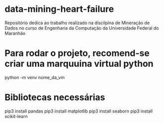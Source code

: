 # data-mining-heart-failure
Repositório dedica ao trabalho realizado na discilpina de Mineração de Dados no curso de Engenharia da Computação da Universidade Federal do Maranhão


# Para rodar o projeto, recomend-se criar uma marquuina virtual python
python -m venv nome_da_vm

# Bibliotecas necessárias
pip3 install pandas
pip3 install matplotlib
pip3 install seaborn
pip3 install scikit-learn